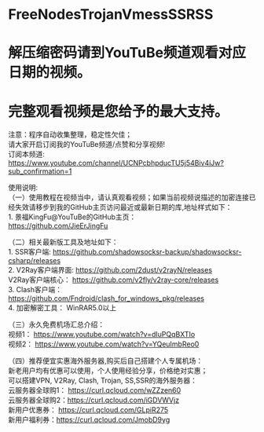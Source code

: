 # FreeNodesTrojanVmessSSRSS
# 解压缩密码请到YouTuBe频道观看对应日期的视频。
# 完整观看视频是您给予的最大支持。
注意：程序自动收集整理，稳定性欠佳；<br>
请大家开启订阅我的YouTuBe频道/点赞和分享视频!<br>
订阅本频道: https://www.youtube.com/channel/UCNPcbhpducTU5j54Biv4iJw?sub_confirmation=1<br>

使用说明:<br>
（一）使用教程在视频当中，请认真观看视频；如果当前视频说描述的加密连接已经失效请移步到我的GitHub主页访问最近或最新日期的库,地址样式如下：<br>
		1. 景福KingFu@YouTuBe的GitHub主页：<br> 
			https://github.com/JieErJingFu

（二）相关最新版工具及地址如下：<br>
		1. SSR客户端: https://github.com/shadowsocksr-backup/shadowsocksr-csharp/releases<br>
		2. V2Ray客户端界面: https://github.com/2dust/v2rayN/releases<br>
		   V2Ray客户端核心： https://github.com/v2fly/v2ray-core/releases<br>
		3. Clash客户端： https://github.com/Fndroid/clash_for_windows_pkg/releases<br>
		4. 加密解密工具： WinRAR5.0以上<br>

（三）永久免费机场汇总介绍：<br>
		视频1： https://www.youtube.com/watch?v=dIuPQqBXTIo<br>
		视频2： https://www.youtube.com/watch?v=YQeuImbReo0<br>

（四）推荐便宜实惠海外服务器,购买后自己搭建个人专属机场：<br>
		新老用户均有优惠可以使用，个人使用经验分享，价格绝对实惠；<br>
		可以搭建VPN, V2Ray, Clash, Trojan, SS,SSR的海外服务器：<br>
		云服务器全球购1： https://curl.qcloud.com/wZZzen60<br>
		云服务器全球购2：https://curl.qcloud.com/iGDVWVjz<br>
		新用户优惠券： https://curl.qcloud.com/GLpiR275<br>
		新用户福利券：https://curl.qcloud.com/JmobD9yg<br>

